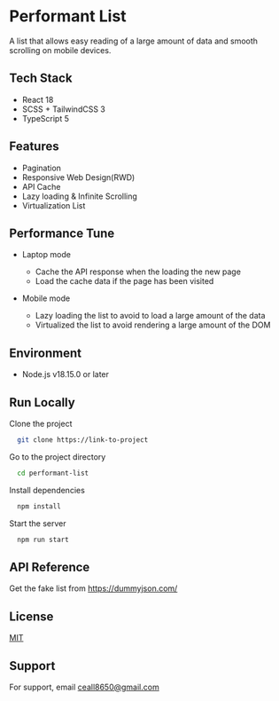 # Performant List

A list that allows easy reading of a large amount of data and smooth scrolling on mobile devices. 

## Tech Stack

- React 18 
- SCSS + TailwindCSS 3
- TypeScript 5

## Features

- Pagination
- Responsive Web Design(RWD)
- API Cache
- Lazy loading & Infinite Scrolling
- Virtualization List

## Performance Tune

- Laptop mode
  - Cache the API response when the loading the new page
  - Load the cache data if the page has been visited

- Mobile mode
  - Lazy loading the list to avoid to load a large amount of the data
  - Virtualized the list to avoid rendering a large amount of the DOM 

## Environment

- Node.js v18.15.0 or later

## Run Locally

Clone the project

```bash
  git clone https://link-to-project
```

Go to the project directory

```bash
  cd performant-list
```

Install dependencies

```bash
  npm install
```

Start the server

```bash
  npm run start
```


## API Reference

Get the fake list from https://dummyjson.com/
## License

[MIT](https://choosealicense.com/licenses/mit/)


## Support

For support, email ceall8650@gmail.com

